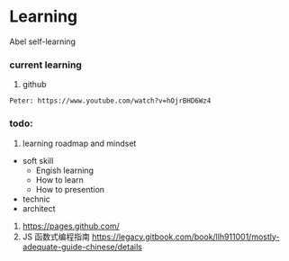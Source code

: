 # Learning
Abel self-learning




### current learning
1. github
```
Peter: https://www.youtube.com/watch?v=hOjrBHD6Wz4

```


### todo:
1. learning roadmap and mindset
  * soft skill
    * Engish learning
    * How to learn
    * How to presention
  * technic
  * architect
1. https://pages.github.com/
1. JS 函数式编程指南 https://legacy.gitbook.com/book/llh911001/mostly-adequate-guide-chinese/details


